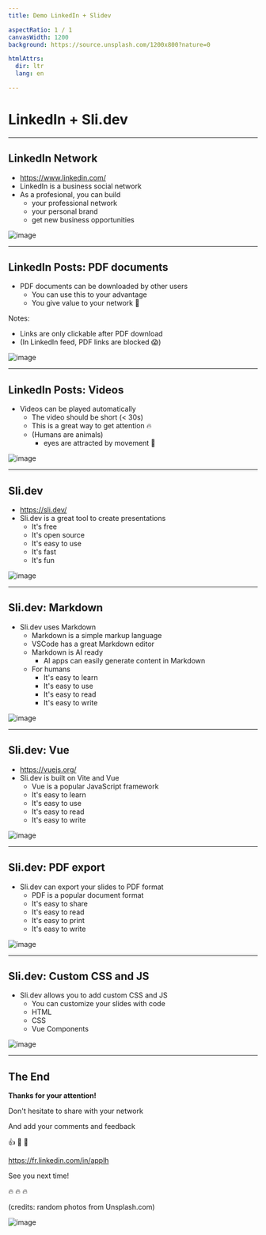```yaml
---
title: Demo LinkedIn + Slidev

aspectRatio: 1 / 1
canvasWidth: 1200
background: https://source.unsplash.com/1200x800?nature=0

htmlAttrs:
  dir: ltr
  lang: en

---
```


# LinkedIn + Sli.dev

---

## LinkedIn Network

* https://www.linkedin.com/
* LinkedIn is a business social network
* As a profesional, you can build
  * your professional network 
  * your personal brand
  * get new business opportunities

![image](https://source.unsplash.com/1200x800?nature=1)

---

## LinkedIn Posts: PDF documents

* PDF documents can be downloaded by other users
  * You can use this to your advantage
  * You give value to your network 🎁
  
Notes: 
* Links are only clickable after PDF download
* (In LinkedIn feed, PDF links are blocked 😱)

![image](https://source.unsplash.com/1200x800?nature=a)

---

## LinkedIn Posts: Videos

* Videos can be played automatically
  * The video should be short (< 30s)
  * This is a great way to get attention 🔥
  * (Humans are animals)
    * eyes are attracted by movement 🐬

![image](https://source.unsplash.com/1200x800?nature=b)

---

## Sli.dev

* https://sli.dev/
* Sli.dev is a great tool to create presentations
  * It's free
  * It's open source
  * It's easy to use
  * It's fast
  * It's fun

![image](https://source.unsplash.com/1200x800?nature=c)

---

## Sli.dev: Markdown

* Sli.dev uses Markdown
  * Markdown is a simple markup language
  * VSCode has a great Markdown editor
  * Markdown is AI ready
    * AI apps can easily generate content in Markdown
  * For humans
    * It's easy to learn
    * It's easy to use
    * It's easy to read
    * It's easy to write
  
![image](https://source.unsplash.com/1200x800?nature=d)

---

## Sli.dev: Vue

* https://vuejs.org/
* Sli.dev is built on Vite and Vue
  * Vue is a popular JavaScript framework
  * It's easy to learn
  * It's easy to use
  * It's easy to read
  * It's easy to write

![image](https://source.unsplash.com/1200x800?nature=e)

---

## Sli.dev: PDF export

* Sli.dev can export your slides to PDF format
  * PDF is a popular document format
  * It's easy to share
  * It's easy to read
  * It's easy to print
  * It's easy to write

![image](https://source.unsplash.com/1200x800?nature=f)

---

## Sli.dev: Custom CSS and JS

* Sli.dev allows you to add custom CSS and JS
  * You can customize your slides with code
  * HTML
  * CSS
  * Vue Components

![image](https://source.unsplash.com/1200x800?nature=g)

---

## The End

**Thanks for your attention!**

Don't hesitate to share with your network

And add your comments and feedback

👍 🤔 🤗

https://fr.linkedin.com/in/applh

See you next time!

🔥 🔥 🔥


(credits: random photos from Unsplash.com)

![image](https://source.unsplash.com/1200x800?nature=end)

